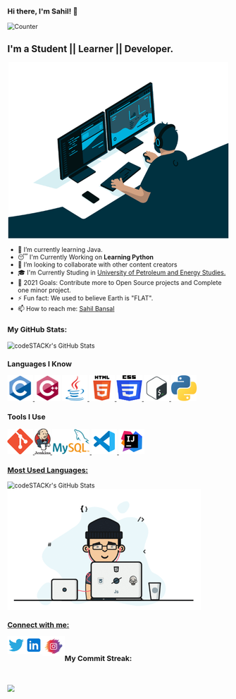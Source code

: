 ### Hi there, I'm Sahil! 👋
![Counter](https://profile-counter.glitch.me/sahilbnsll/count.svg)
## I'm a Student || Learner || Developer.
<p  align="center"><img src="https://github.com/sahilbnsll/sahilbnsll/blob/a64f680327534439706e299714abcfed0694e1ce/A/Coder.gif" alt="Coder GIF" width="500" height="400">

- 🌱 I’m currently learning Java.
- 😴 I'm Currently Working on  __Learning Python__
- 👯 I’m looking to collaborate with other content creators
- 🎓 I'm Currently Studing in <a href="https://www.upes.ac.in/" target="_blank">University of Petroleum and Energy Studies.</a>
- 🥅 2021 Goals: Contribute more to Open Source projects and Complete one minor project.
- ⚡ Fun fact: We used to believe Earth is "FLAT".
- 📫 How to reach me: <a href="https://www.linkedin.com/in/sahil-bansal-23905818b/">Sahil Bansal</a>
<h3> <p allign= left> My GitHub Stats:</h3>
  <img align="center" alt="codeSTACKr's GitHub Stats" src="https://github-readme-stats.vercel.app/api?username=sahilbnsll&show_icons=true&theme=midnight-purple&show_icons=true" >
  <h3> Languages I Know </h3>
  <p align="left"> 
  
  <a href="https://www.cprogramming.com/" target="_blank"> <img src="https://github.com/sahilbnsll/sahilbnsll/blob/37c5d7add9a5898a02f5f62348772a0a2c9cdf74/A/C-Language.svg" alt="c" width="58" height="58"/> </a> 
  <a href="https://www.w3schools.com/cpp/" target="_blank"> <img src="https://github.com/sahilbnsll/sahilbnsll/blob/37c5d7add9a5898a02f5f62348772a0a2c9cdf74/A/C++.svg" alt="cplusplus" width="58" height="58"/></a> 
  <a href="https://www.java.com" target="_blank"> <img src="https://github.com/sahilbnsll/sahilbnsll/blob/37c5d7add9a5898a02f5f62348772a0a2c9cdf74/A/JAVA.svg" alt="java" width="58" height="58"/> </a> 
  <a href="https://www.w3.org/html/" target="_blank"> <img src="https://github.com/sahilbnsll/sahilbnsll/blob/37c5d7add9a5898a02f5f62348772a0a2c9cdf74/A/HTML5.svg" alt="html5" width="58" height="58"/> </a> 
  <a href="https://www.w3schools.com/css/"> <img src="https://github.com/sahilbnsll/sahilbnsll/blob/1599b194ee945f1d979e93b6b0e377ebf94d0403/A/CSS3.svg" alt="CSS3" width="58" height="58"/>  </a>
 <a href="https://www.shellscript.sh/"> <img src="https://github.com/sahilbnsll/sahilbnsll/blob/5a2b9aa644c6664f25d0a49a7f107dd598b6122a/A/Shell%20Scripting.png" alt="Shell Scripting" width="58" height="58"/>  </a>
  <a href="https://www.python.org/"> <img src="https://github.com/sahilbnsll/sahilbnsll/blob/62c03e3651997f3bf7ad8bf685d659976e04a442/A/Python.png" alt="Python" width="58" height="58" /> </a>
  </p>
<h3> Tools I Use </h3>
<p align="left">
<a href="https://git-scm.com/"><img alt="Git-SCM" src="https://github.com/sahilbnsll/sahilbnsll/blob/5a2b9aa644c6664f25d0a49a7f107dd598b6122a/A/Git-SCM.png" witdh="58" height="58" />
  <a href="https://www.jenkins.io/"> <img alt="Jenkins" src="https://github.com/sahilbnsll/sahilbnsll/blob/5a2b9aa644c6664f25d0a49a7f107dd598b6122a/A/Jenkins.svg" witdh="58" height="58" />
    <a href="https://www.mysql.com/"><img alt="Mysql" src="https://github.com/sahilbnsll/sahilbnsll/blob/5a2b9aa644c6664f25d0a49a7f107dd598b6122a/A/MYSQL.png" witdh="58" height="58" />
  <a href="https://code.visualstudio.com/"> <img alt="VS Code" src="https://github.com/sahilbnsll/sahilbnsll/blob/5a2b9aa644c6664f25d0a49a7f107dd598b6122a/A/VS%20Code.svg" witdh="58" height="58" />
    <a href="https://www.jetbrains.com/idea/"> <img alt="Intellij Idea" src="https://github.com/sahilbnsll/sahilbnsll/blob/cf0cff60c4472b080fa41bb5fd1eec190534b558/A/Intellij%20Idea.svg" witdh="58" height="58" />
    
  </p>
    
<h3>  Most Used Languages: </h3>
  <img align="left" alt="codeSTACKr's GitHub Stats" src="https://github-readme-stats.vercel.app/api/top-langs/?username=sahilbnsll&theme=midnight-purple" />
  
  <p>
 <img align="center" src="https://github.com/sahilbnsll/sahilbnsll/blob/b1a43704d9430d3ef71a5d0bfe043bdad26b3236/A/programmer.gif" height="275px" width="440px" alt="programmergif">
</p>
<h3> Connect with me: </h3>


<a href="https://twitter.com/sahilbansalll" target="_blank">
<img align="left" alt="Sahil | Twitter" width="40px" src="https://github.com/sahilbnsll/sahilbnsll/blob/f6db0514e55afea89ff32ed2599468ec38e4237b/A/twitter.png"/>
  </a>
<a href="https://www.linkedin.com/in/sahil-bansal-23905818b" target="_blank">
  <img align="left" alt="Sahil | LinkedIn" width="40px" src="https://github.com/sahilbnsll/sahilbnsll/blob/180fbb14edf175e9a679a8b91baf76f40eb04369/A/LinkedIN.png" />
  </a>
  
  <a href="https://www.instagram.com/the_sahilbansal/" target="_blank">
  <img align="left" alt="Sahil | Instagram" width="50px" height="45px" src="https://github.com/sahilbnsll/sahilbnsll/blob/b1a43704d9430d3ef71a5d0bfe043bdad26b3236/A/instagram.png" />
  </a>

  <br>
 <h3>  My Commit Streak: </h3>
  </br>
<p><img align="center" src="https://github-readme-streak-stats.herokuapp.com/?user=sahilbnsll&theme=midnight-purple" /></p>

